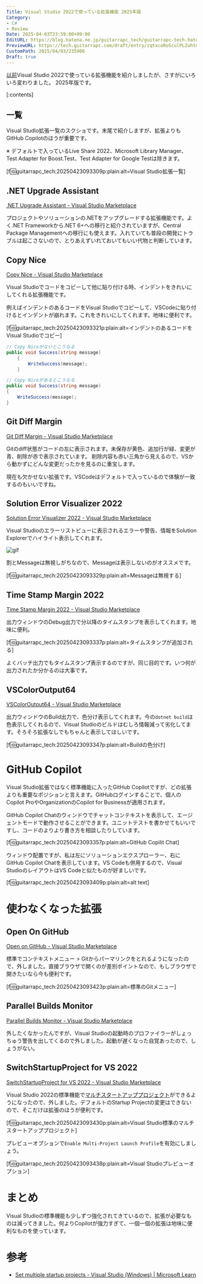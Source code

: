```yaml
---
Title: Visual Studio 2022で使っている拡張機能 2025年版
Category:
- C#
- Review
Date: 2025-04-03T23:59:00+09:00
EditURL: https://blog.hatena.ne.jp/guitarrapc_tech/guitarrapc-tech.hatenablog.com/atom/entry/6802418398370754326
PreviewURL: https://tech.guitarrapc.com/draft/entry/zqtxcoRoSculPLZuhtnI64w8VpY
CustomPath: 2025/04/03/235900
Draft: true
---
```


[以前](https://tech.guitarrapc.com/entry/2022/10/27/023608)Visual Studio 2022で使っている拡張機能を紹介しましたが、さすがにいろいろ変わりました。
2025年版です。

[:contents]

## 一覧

Visual Studio拡張一覧のスクショです。末尾で紹介しますが、拡張よりもGitHub Copilotのほうが重要です。

※ デフォルトで入っているLive Share 2022、Microsoft Library Manager、Test Adapter for Boost.Test、Test Adapter for Google Testは除きます。

[f:id:guitarrapc_tech:20250423093309p:plain:alt=Visual Studio拡張一覧]


## .NET Upgrade Assistant

[.NET Upgrade Assistant - Visual Studio Marketplace](https://marketplace.visualstudio.com/items?itemName=ms-dotnettools.upgradeassistant)

プロジェクトやソリューションの.NETをアップグレードする拡張機能です。よく.NET Frameworkから.NET 6+への移行と紹介されていますが、Central Package Managementへの移行にも使えます。入れていても普段の開発にトラブルは起こさないので、とりあえずいれておいてもいい代物と判断しています。

## Copy Nice

[Copy Nice - Visual Studio Marketplace](https://marketplace.visualstudio.com/items?itemName=MadsKristensen.CopyNice)

Visual Studioでコードをコピーして他に貼り付ける時、インデントをきれいにしてくれる拡張機能です。

例えばインデントのあるコードをVisual Studioでコピーして、VSCodeに貼り付けるとインデントが崩れます。これをきれいにしてくれます。地味に便利です。

[f:id:guitarrapc_tech:20250423093321p:plain:alt=インデントのあるコードをVisual Studioでコピー]

```cs
// Copy Niceがないとこうなる
public void Success(string message)
    {
        WriteSuccess(message);
    }

// Copy Niceがあるとこうなる
public void Success(string message)
{
    WriteSuccess(message);
}
```

## Git Diff Margin

[Git Diff Margin - Visual Studio Marketplace](https://marketplace.visualstudio.com/items?itemName=LaurentKempe.GitDiffMargin)

Gitのdiff状態がコードの左に表示されます。未保存が黄色、追加行が緑、変更が青、削除が赤で表示されています。
削除内容も赤い三角から見えるので、VSから動かずにどんな変更だったかを見るのに重宝します。

現在も欠かせない拡張です。VSCodeはデフォルトで入っているので体験が一致するのもいいですね。

## Solution Error Visualizer 2022

[Solution Error Visualizer 2022 - Visual Studio Marketplace](https://marketplace.visualstudio.com/items?itemName=VisualStudioPlatformTeam.SolutionErrorVisualizer2022)

Visual Studioのエラーリストビューに表示されるエラーや警告、情報をSolution Explorerでハイライト表示してくれます。

![gif](https://visualstudioplatformteam.gallerycdn.vsassets.io/extensions/visualstudioplatformteam/solutionerrorvisualizer2022/17.0/1649440970139/sfilter.gif)

割とMessageは無視しがちなので、Messageは表示しないのがオススメです。

[f:id:guitarrapc_tech:20250423093329p:plain:alt=Messageは無視する]

## Time Stamp Margin 2022

[Time Stamp Margin 2022 - Visual Studio Marketplace](https://marketplace.visualstudio.com/items?itemName=VisualStudioPlatformTeam.TimeStampMargin2022)

出力ウィンドウのDebug出力で分以降のタイムスタンプを表示してくれます。地味に便利。

[f:id:guitarrapc_tech:20250423093337p:plain:alt=タイムスタンプが追加される]

よくバッチ出力でもタイムスタンプ表示するのですが、同じ目的です。いつ何が出力されたか分かるのは大事です。

## VSColorOutput64

[VSColorOutput64 - Visual Studio Marketplace](https://marketplace.visualstudio.com/items?itemName=MikeWard-AnnArbor.VSColorOutput64)

出力ウィンドウのBuild出力で、色分け表示してくれます。今の`dotnet build`は色表示してくれるので、Visual Studioのビルドはむしろ情報減って劣化してます。そろそろ拡張なしでもちゃんと表示してほしいです。

[f:id:guitarrapc_tech:20250423093347p:plain:alt=Buildの色分け]

# GitHub Copilot

Visual Studio拡張ではなく標準機能に入ったGitHub Copilotですが、どの拡張よりも重要なポジションと言えます。GitHubログインすることで、個人のCopilot ProやOrganizationのCopilot for Businessが適用されます。

GitHub Copilot Chatのウィンドウでチャットコンテキストを表示して、エージェントモードで動作させることができます。ユニットテストを書かせてもいいですし、コードのよりより書き方を相談したりしています。

[f:id:guitarrapc_tech:20250423093357p:plain:alt=GitHub Copilit Chat]

ウィンドウ配置ですが、私は左にソリューションエクスプローラー、右にGitHub Copilot Chatを表示しています。VS Codeも併用するので、Visual StudioのレイアウトはVS Codeと似たものが好ましいです。

[f:id:guitarrapc_tech:20250423093409p:plain:alt=alt text]

# 使わなくなった拡張

## Open On GitHub

[Open on GitHub - Visual Studio Marketplace](https://marketplace.visualstudio.com/items?itemName=neuecc.OpenonGitHub)

標準でコンテキストメニュー > Gitからパーマリンクをとれるようになったので、外しました。直接ブラウザで開くのが差別ポイントなので、もしブラウザで開きたいなら今も便利です。

[f:id:guitarrapc_tech:20250423093423p:plain:alt=標準のGitメニュー]

## Parallel Builds Monitor

[Parallel Builds Monitor - Visual Studio Marketplace](https://marketplace.visualstudio.com/items?itemName=ivson4.ParallelBuildsMonitor-18691)

外したくなかったんですが、Visual Studioの起動時のプロファイラーがしょっちゅう警告を出してくるので外しました。起動が遅くなった自覚あったので、しょうがない。


## SwitchStartupProject for VS 2022

[SwitchStartupProject for VS 2022 - Visual Studio Marketplace](https://marketplace.visualstudio.com/items?itemName=vs-publisher-141975.SwitchStartupProjectForVS2022)

Visual Studio 2022の標準機能で[マルチスタートアッププロジェクト](https://learn.microsoft.com/en-us/visualstudio/ide/how-to-set-multiple-startup-projects?view=vs-2022)ができるようになったので、外しました。デフォルトのStartup Projectの変更はできないので、そこだけは拡張のほうが便利です。

[f:id:guitarrapc_tech:20250423093430p:plain:alt=Visual Studio標準のマルチスタートアッププロジェクト]

プレビューオプションで`Enable Multi-Project Launch Profile`を有効にしましょう。

[f:id:guitarrapc_tech:20250423093438p:plain:alt=Visual Studioプレビューオプション]

# まとめ

Visual Studioの標準機能も少しずつ強化されてきているので、拡張が必要なものは減ってきました。何よりCopilotが強力すぎて、一個一個の拡張は地味に便利なものを使っています。

# 参考

* [Set multiple startup projects - Visual Studio (Windows) | Microsoft Learn](https://learn.microsoft.com/en-us/visualstudio/ide/how-to-set-multiple-startup-projects?view=vs-2022)
